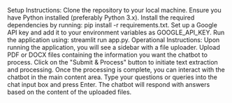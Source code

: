 Setup Instructions:
Clone the repository to your local machine.
Ensure you have Python installed (preferably Python 3.x).
Install the required dependencies by running: pip install -r requirements.txt.
Set up a Google API key and add it to your environment variables as GOOGLE_API_KEY.
Run the application using: streamlit run app.py.
Operational Instructions:
Upon running the application, you will see a sidebar with a file uploader.
Upload PDF or DOCX files containing the information you want the chatbot to process.
Click on the "Submit & Process" button to initiate text extraction and processing.
Once the processing is complete, you can interact with the chatbot in the main content area.
Type your questions or queries into the chat input box and press Enter.
The chatbot will respond with answers based on the content of the uploaded files.
